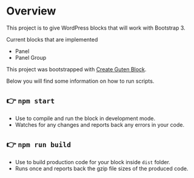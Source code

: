 # Overview
This project is to give WordPress blocks that will work with Bootstrap 3.

Current blocks that are implemented
- Panel
- Panel Group


This project was bootstrapped with [Create Guten Block](https://github.com/ahmadawais/create-guten-block).

Below you will find some information on how to run scripts.

## 👉  `npm start`
- Use to compile and run the block in development mode.
- Watches for any changes and reports back any errors in your code.

## 👉  `npm run build`
- Use to build production code for your block inside `dist` folder.
- Runs once and reports back the gzip file sizes of the produced code.
